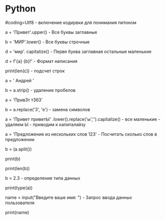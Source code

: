 # Python


#coding=Utf8   - включение кодирвки для понимания питоном


a = 'Привет'.upper() - Все буквы заглавные


b = 'МИР'.lower()   - Все буквы строчные


d = 'мир'. capitalize()  - Первя буква заглавная остальные маленькие


d = f'{a} {b}!'  - Формат написания


print(len(c)) - подсчет строк


a = '  Андрей    '

b = a.strip()        -  удаление пробелов


a = 'Прив3т т363'

b = a.replace('3', 'e')   -  замена символов


a = 'Привет приветЫ' .lower().replace('ы','').capitalize()   -  все маленькие - удаляем Ы - приводим к капиталайзу


a = 'Предложение из нескольких слов 123'   -    Посчитать сколько слов в предложении

b = (a.split())

print(b)

print(len(b))


b = 2.3   -  определение типа данных

print(type(a))

name = input("Введите ваше имя: ")  - Запрос ввода данных пользователя

print(name)



